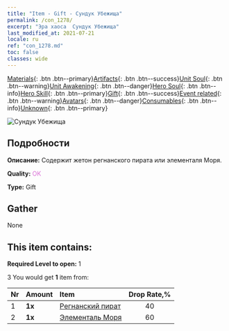 ```yaml
---
title: "Item - Gift - Сундук Убежища"
permalink: /con_1278/
excerpt: "Эра хаоса  Сундук Убежища"
last_modified_at: 2021-07-21
locale: ru
ref: "con_1278.md"
toc: false
classes: wide
---
```

 [Materials](/ItemsRU/){: .btn .btn--primary}[Artifacts](/ItemsRU/Artifacts/){: .btn .btn--success}[Unit Soul](/ItemsRU/UnitSoul/){: .btn .btn--warning}[Unit Awakening](/ItemsRU/UnitAwakening/){: .btn .btn--danger}[Hero Soul](/ItemsRU/HeroSoul/){: .btn .btn--info}[Hero Skill](/ItemsRU/HeroSkill/){: .btn .btn--primary}[Gift](/ItemsRU/Gift/){: .btn .btn--success}[Event related](/ItemsRU/Events/){: .btn .btn--warning}[Avatars](/ItemsRU/Avatars/){: .btn .btn--danger}[Consumables](/ItemsRU/Consumables/){: .btn .btn--info}[Unknown](/ItemsRU/Unknown/){: .btn .btn--primary}

 ![Сундук Убежища](/images/t/i_904010.png)

## Подробности
 **Описание:** Содержит жетон регнанского пирата или элементаля Моря.

 **Quality:** <span style="color: #DA70D6">OK</span>

 **Type:** Gift

## Gather

  None

## This item contains:

 **Required Level to open:** 1

 3 You would get **1** item  from:

  | Nr | Amount |     Item    | Drop Rate,% |
  |:---|:-------|:------------|:---------:|
  | 1 |  **1x** | [Регнанский пират](/ItemsRU/unt_273/) | 40 | 
  | 2 |  **1x** | [Элементаль Моря](/ItemsRU/unt_275/) | 60 | 
